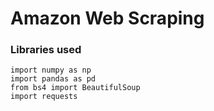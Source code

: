 # Amazon Web Scraping

### Libraries used
```
import numpy as np
import pandas as pd
from bs4 import BeautifulSoup
import requests
```
